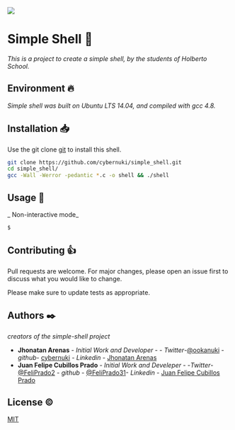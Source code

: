 ![](https://www.holbertonschool.com/holberton-logo.png)

# Simple Shell 📜

_This is a project to create a simple shell, by the students of Holberto School._

## Environment 🔥

_Simple shell was built on Ubuntu LTS 14.04, and compiled with gcc 4.8._

## Installation 📥

Use the git clone [git](https://git-scm.com/docs/git-clone) to install this shell.

```bash
git clone https://github.com/cybernuki/simple_shell.git
cd simple_shell/
gcc -Wall -Werror -pedantic *.c -o shell && ./shell
```

## Usage 🔩
_ Non-interactive mode_
```bash
$ 
```

## Contributing  👍

Pull requests are welcome. For major changes, please open an issue first to discuss what you would like to change.

Please make sure to update tests as appropriate.

## Authors ✒️

_creators of the simple-shell project_

* **Jhonatan Arenas** - *Initial Work and Developer* - - *Twitter*-[@ookanuki](https://twitter.com/ookanuki) -*github*- [cybernuki](https://github.com/cybernuki) - *Linkedin* - [Jhonatan Arenas](https://www.linkedin.com/in/jhonatan-arenas-24473718b/)
* **Juan Felipe Cubillos Prado** - *Initial Work and Develeper* - -*Twitter*- [@FeliPrado2](https://twitter.com/FeliPrado2) - *github* - [@FeliPrado31](https://github.com/FeliPrado31)- *Linkedin* - [Juan Felipe Cubillos Prado](https://www.linkedin.com/in/juan-felipe-cubillos-prado-312870180/)

## License ©️

[MIT](https://choosealicense.com/licenses/mit/)
